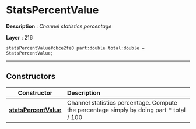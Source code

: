# StatsPercentValue

**Description** : *Channel statistics percentage*

**Layer** : 216

```tl
statsPercentValue#cbce2fe0 part:double total:double = StatsPercentValue;
```

---

## Constructors

| Constructor | Description |
| :---: | :--- |
| [**statsPercentValue**](constructor/statsPercentValue) | Channel statistics percentage.  Compute the percentage simply by doing part * total / 100 |